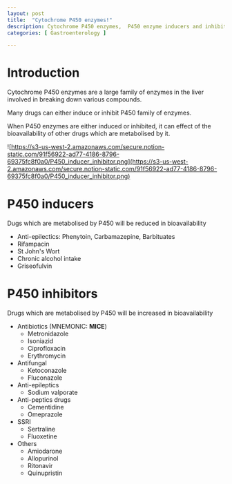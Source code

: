 ```yaml
---
layout: post
title:  "Cytochrome P450 enzymes!"
description: Cytochrome P450 enzymes,  P450 enzyme inducers and inhibitors, warfarin and  P450 enzymes
categories: [ Gastroenterology ] 

---
```

# Introduction
Cytochrome P450 enzymes are a large family of enzymes in the liver involved in breaking down various compounds. 

Many drugs can either induce or inhibit P450 family of enzymes. 

When P450 enzymes are either induced or inhibited, it can effect of the bioavailability of other drugs which are metabolised by it.

![https://s3-us-west-2.amazonaws.com/secure.notion-static.com/91f56922-ad77-4186-8796-69375fc8f0a0/P450_inducer_inhibitor.png](https://s3-us-west-2.amazonaws.com/secure.notion-static.com/91f56922-ad77-4186-8796-69375fc8f0a0/P450_inducer_inhibitor.png)

# P450 inducers
Dugs which are metabolised by P450 will be reduced in bioavailability

- Anti-epilectics: Phenytoin, Carbamazepine, Barbituates
- Rifampacin
- St John's Wort
- Chronic alcohol intake
- Griseofulvin

# P450 inhibitors
Drugs which are metabolised by P450 will be increased in bioavailability 

- Antibiotics (MNEMONIC: **MICE**)
    - Metronidazole
    - Isoniazid
    - Ciprofloxacin
    - Erythromycin
- Antifungal
    - Ketoconazole
    - Fluconazole
- Anti-epileptics
    - Sodium valporate
- Anti-peptics drugs
    - Cementidine
    - Omeprazole
- SSRI
    - Sertraline
    - Fluoxetine
- Others
    - Amiodarone
    - Allopurinol
    - Ritonavir
    - Quinupristin